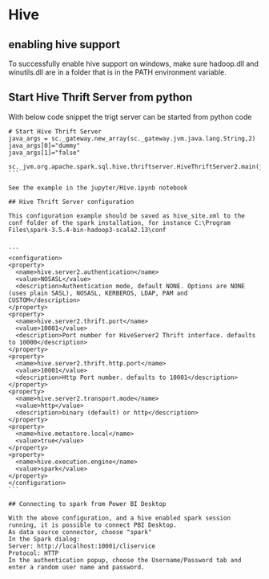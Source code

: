 # Hive 

## enabling hive support

To successfully enable hive support on windows, make sure hadoop.dll and winutils.dll are in a folder that is in the PATH environment variable. 

## Start Hive Thrift Server from python

With below code snippet the trigt server can be started from python code
````
# Start Hive Thrift Server
java_args = sc._gateway.new_array(sc._gateway.jvm.java.lang.String,2)
java_args[0]="dummy"    
java_args[1]="false"

sc._jvm.org.apache.spark.sql.hive.thriftserver.HiveThriftServer2.main(java_args)
``` 

See the example in the jupyter/Hive.ipynb notebook

## Hive Thrift Server configuration

This configuration example should be saved as hive_site.xml to the conf folder of the spark installation, for instance C:\Program Files\spark-3.5.4-bin-hadoop3-scala2.13\conf


```
<configuration>
<property>
  <name>hive.server2.authentication</name>
  <value>NOSASL</value>
  <description>Authentication mode, default NONE. Options are NONE (uses plain SASL), NOSASL, KERBEROS, LDAP, PAM and CUSTOM</description>
</property>
<property>
  <name>hive.server2.thrift.port</name>
  <value>10001</value>
  <description>Port number for HiveServer2 Thrift interface. defaults to 10000</description>
</property>
<property>
  <name>hive.server2.thrift.http.port</name>
  <value>10001</value>
  <description>Http Port number. defaults to 10001</description>
</property>
<property>
  <name>hive.server2.transport.mode</name>
  <value>http</value>
  <description>binary (default) or http</description>
</property>
<property>
  <name>hive.metastore.local</name>
  <value>true</value>
</property>
<property>
  <name>hive.execution.engine</name>
  <value>spark</value>
</property>
</configuration>
```

## Connecting to spark from Power BI Desktop

With the above configuration, and a hive enabled spark session running, it is possible to connect PBI Desktop.
As data source connector, choose "spark"
In the Spark dialog: 
Server: http://localhost:10001/cliservice
Protocol: HTTP
In the authentication popup, choose the Username/Password tab and enter a random user name and password.
